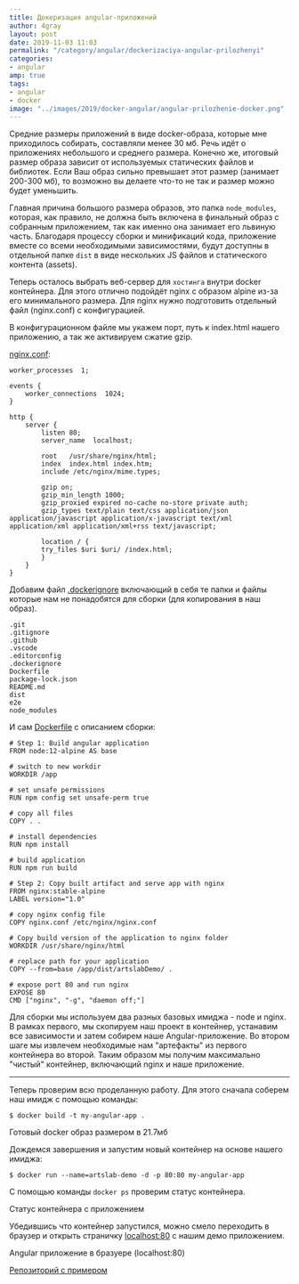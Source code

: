 ```yaml
---
title: Докеризация angular-приложений
author: 4gray
layout: post
date: 2019-11-03 11:03
permalink: "/category/angular/dockerizaciya-angular-prilozhenyi"
categories:
- angular
amp: true
tags: 
- angular
- docker
image: "../images/2019/docker-angular/angular-prilozhenie-docker.png"
---
```


Средние размеры приложений в виде docker-образа, которые мне приходилось собирать, составляли менее 30 мб. Речь идёт о приложениях небольшого и среднего размера. Конечно же, итоговый размер образа зависит от используемых статических файлов и библиотек. Если Ваш образ сильно превышает этот размер (занимает 200-300 мб), то возможно вы делаете что-то не так и размер можно будет уменьшить.

Главная причина большого размера образов, это папка `node_modules`, которая, как правило, не должна быть включена в финальный образ с собранным приложением, так как именно она занимает его львиную часть. Благодаря процессу сборки и минификаций кода, приложение вместе со всеми необходимыми зависимостями, будут доступны в отдельной папке `dist` в виде нескольких JS файлов и статического контента (assets).

Теперь осталось выбрать веб-сервер для `хостинга` внутри docker контейнера. Для этого отлично подойдёт nginx с образом alpine из-за его минимального размера. Для nginx нужно подготовить отдельный файл (nginx.conf) с конфигурацией.

В конфигурационном файле мы укажем порт, путь к index.html нашего приложению, а так же активируем сжатие gzip. 

[nginx.conf](https://github.com/artslab/artslab-angular-demo/blob/master/nginx.conf): 
```
worker_processes  1;
 
events {
    worker_connections  1024;
}

http {
    server {
        listen 80;
        server_name  localhost;
    
        root   /usr/share/nginx/html;
        index  index.html index.htm;
        include /etc/nginx/mime.types;
    
        gzip on;
        gzip_min_length 1000;
        gzip_proxied expired no-cache no-store private auth;
        gzip_types text/plain text/css application/json application/javascript application/x-javascript text/xml application/xml application/xml+rss text/javascript;
    
        location / {
        try_files $uri $uri/ /index.html;
        }
    }
}
```

Добавим файл [.dockerignore](https://github.com/artslab/artslab-angular-demo/blob/master/.dockerignore) включающий в себя те папки и файлы которые нам не понадобятся для сборки (для копирования в наш образ).

```
.git
.gitignore
.github
.vscode
.editorconfig
.dockerignore
Dockerfile
package-lock.json
README.md
dist
e2e
node_modules
```

И сам [Dockerfile](https://github.com/artslab/artslab-angular-demo/blob/master/Dockerfile) с описанием сборки:

```
# Step 1: Build angular application
FROM node:12-alpine AS base

# switch to new workdir
WORKDIR /app

# set unsafe permissions
RUN npm config set unsafe-perm true

# copy all files
COPY . .

# install dependencies 
RUN npm install

# build application
RUN npm run build

# Step 2: Copy built artifact and serve app with nginx
FROM nginx:stable-alpine
LABEL version="1.0"

# copy nginx config file
COPY nginx.conf /etc/nginx/nginx.conf

# Copy build version of the application to nginx folder
WORKDIR /usr/share/nginx/html

# replace path for your application
COPY --from=base /app/dist/artslabDemo/ .

# expose port 80 and run nginx
EXPOSE 80
CMD ["nginx", "-g", "daemon off;"]
```

Для сборки мы используем два разных базовых имиджа - node и nginx. В рамках первого, мы скопируем наш проект в контейнер, устанавим все зависимости и затем собирем наше Angular-приложение. Во втором шаге мы извлечем необходимые нам "артефакты" из первого контейнера во второй. Таким образом мы получим максимально "чистый" контейнер, включающий nginx и наше приложение. 

---

Теперь проверим всю проделанную работу. Для этого сначала соберем наш имидж с помощью команды:

```$ docker build -t my-angular-app .```

<div class="center-image">
    <amp-img src="https://artslab.info/images/2019/docker-angular/razmer-angular-image-docker.png" alt="Готовый docker образ размером в 21.7мб" title="Готовый docker образ размером в 21.7мб" width="850" height="548" layout="responsive"></amp-img>
    <figcaption>Готовый docker образ размером в 21.7мб</figcaption>
</div>

Дождемся завершения и запустим новый контейнер на основе нашего имиджа:

```$ docker run --name=artslab-demo -d -p 80:80 my-angular-app```

С помощью команды `docker ps` проверим статус контейнера.

<div class="center-image">
    <amp-img src="https://artslab.info/images/2019/docker-angular/status-docker-containera.png" alt="Первый запуск и статус контейнера" title="Статус контейнера с приложением" width="850" height="548" layout="responsive"></amp-img>
    <figcaption>Статус контейнера с приложением</figcaption>
</div>

Убедившись что контейнер запустился, можно смело переходить в браузер и открыть страничку [localhost:80](http://localhost:80) с нашим демо приложением. 

<div class="center-image">
    <amp-img src="https://artslab.info/images/2019/docker-angular/angular-prilozhenie-docker.png" alt="Angular приложение в бразуере" title="Angular приложение в бразуере" width="850" height="605" layout="responsive"></amp-img>
    <figcaption>Angular приложение в бразуере (localhost:80)</figcaption>
</div>

[Репозиторий с примером](https://github.com/artslab/artslab-angular-demo)
